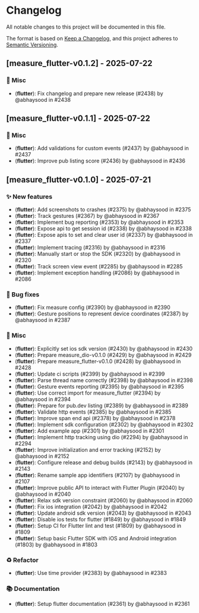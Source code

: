 # Changelog

All notable changes to this project will be documented in this file.

The format is based on [Keep a Changelog](https://keepachangelog.com/en/1.0.0/),
and this project adheres to [Semantic Versioning](https://semver.org/spec/v2.0.0.html).

## [measure_flutter-v0.1.2] - 2025-07-22

### :hammer: Misc

- (**flutter**): Fix changelog and prepare new release (#2438) by @abhaysood in #2438

## [measure_flutter-v0.1.1] - 2025-07-22

### :hammer: Misc

- (**flutter**): Add validations for custom events (#2437) by @abhaysood in #2437
- (**flutter**): Improve pub listing score (#2436) by @abhaysood in #2436

## [measure_flutter-v0.1.0] - 2025-07-21

### :sparkles: New features

- (**flutter**): Add screenshots to crashes (#2375) by @abhaysood in #2375
- (**flutter**): Track gestures (#2367) by @abhaysood in #2367
- (**flutter**): Implement bug reporting (#2353) by @abhaysood in #2353
- (**flutter**): Expose api to get session id (#2338) by @abhaysood in #2338
- (**flutter**): Expose apis to set and clear user id (#2337) by @abhaysood in #2337
- (**flutter**): Implement tracing (#2316) by @abhaysood in #2316
- (**flutter**): Manually start or stop the SDK (#2320) by @abhaysood in #2320
- (**flutter**): Track screen view event (#2285) by @abhaysood in #2285
- (**flutter**): Implement exception handling (#2086) by @abhaysood in #2086

### :bug: Bug fixes

- (**flutter**): Fix measure config (#2390) by @abhaysood in #2390
- (**flutter**): Gesture positions to represent device coordinates (#2387) by @abhaysood in #2387

### :hammer: Misc

- (**flutter**): Explicitly set ios sdk version (#2430) by @abhaysood in #2430
- (**flutter**): Prepare measure_dio-v0.1.0 (#2429) by @abhaysood in #2429
- (**flutter**): Prepare measure_flutter-v0.1.0 (#2428) by @abhaysood in #2428
- (**flutter**): Update ci scripts (#2399) by @abhaysood in #2399
- (**flutter**): Parse thread name correctly (#2398) by @abhaysood in #2398
- (**flutter**): Gesture events reporting (#2395) by @abhaysood in #2395
- (**flutter**): Use correct import for measure_flutter (#2394) by @abhaysood in #2394
- (**flutter**): Prepare for pub.dev listing (#2389) by @abhaysood in #2389
- (**flutter**): Validate http events (#2385) by @abhaysood in #2385
- (**flutter**): Improve span end api (#2378) by @abhaysood in #2378
- (**flutter**): Implement sdk configuration (#2302) by @abhaysood in #2302
- (**flutter**): Add example app (#2301) by @abhaysood in #2301
- (**flutter**): Implement http tracking using dio (#2294) by @abhaysood in #2294
- (**flutter**): Improve initialization and error tracking (#2152) by @abhaysood in #2152
- (**flutter**): Configure release and debug builds (#2143) by @abhaysood in #2143
- (**flutter**): Rename sample app identifiers (#2107) by @abhaysood in #2107
- (**flutter**): Improve public API to interact with Flutter Plugin (#2040) by @abhaysood in #2040
- (**flutter**): Relax sdk version constraint (#2060) by @abhaysood in #2060
- (**flutter**): Fix ios integration (#2042) by @abhaysood in #2042
- (**flutter**): Update android sdk version (#2043) by @abhaysood in #2043
- (**flutter**): Disable ios tests for flutter (#1849) by @abhaysood in #1849
- (**flutter**): Setup CI for Flutter lint and test (#1809) by @abhaysood in #1809
- (**flutter**): Setup basic Flutter SDK with iOS and Android integration (#1803) by @abhaysood in #1803

### :recycle: Refactor

- (**flutter**): Use time provider (#2383) by @abhaysood in #2383

### :books: Documentation

- (**flutter**): Setup flutter documentation (#2361) by @abhaysood in #2361

